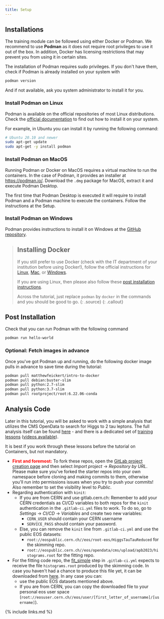 ```yaml
---
title: Setup
---
```


## Installations

The training module can be followed using either Docker or Podman. We recommend to use **Podman** as it
does not require root privileges to use it out of the box. In addition, Docker has licensing restrictions that
may prevent you from using it in certain sites.

The installation of Podman requires sudo privileges. If you don't have them, check if Podman is already installed on your system
with
```bash
podman version
```
And if not available, ask you system administrator to install it for you.

### Install Podman on Linux

Podman is available on the official repositories of most Linux distributions. Check the
[official documentation](https://podman.io/docs/installation#installing-on-linux)
to find out how to install it on your system.

For example, in Ubuntu you can install it by running the following command:
```bash
# Ubuntu 20.10 and newer
sudo apt-get update
sudo apt-get -y install podman
```

### Install Podman on MacOS

Running Podman or Docker on MacOS requires a virtual machine to run the containers.
In the case of Podman, it provides an installer at https://podman.io/. Download the `.dmg` package for MacOS, extract
it and execute Podman Desktop.

The first time that Podman Desktop is executed it will require to
install Podman and a Podman machine to execute the containers. Follow the instructions at the Setup.


### Install Podman on Windows

Podman provides instructions to install it on Windows at the [GitHub repository](https://github.com/containers/podman/blob/main/docs/tutorials/podman-for-windows.md).


> ## Installing Docker
>
> If you still prefer to use Docker (check with the IT department of your institution before using Docker!),
> follow the official instructions for [Linux](https://docs.docker.com/engine/install/#server), [Mac](https://docs.docker.com/desktop/install/mac-install/), or [Windows](https://docs.docker.com/desktop/install/windows-install/).
>
> If you are using Linux, then please also follow these [post installation instructions](https://docs.docker.com/engine/install/linux-postinstall/).
>
> Across the tutorial, just replace `podman` by `docker` in the commands and you should be good to go.
>{: .source}
{: .callout}


## Post Installation

Check that you can run Podman with the following command
```bash
podman run hello-world
```

### Optional: Fetch images in advance

Once you've got Podman up and running, do the following docker image pulls in advance to save time during the tutorial:

~~~bash
podman pull matthewfeickert/intro-to-docker
podman pull debian:buster-slim
podman pull python:2.7-slim
podman pull python:3.7-slim
podman pull rootproject/root:6.22.06-conda
~~~

## Analysis Code

Later in this tutorial, you will be asked to work with a simple analysis that utilizes the CMS OpenData to search for Higgs to 2 tau leptons.
The full analysis itself can be found [here](https://github.com/hsf-training/hsf-training-cms-analysis) - and there is a dedicated set of [training lessons](https://hsf-training.github.io/hsf-training-cms-analysis-webpage/index.html) ([videos available](https://www.youtube.com/watch?v=gplMywJAFDI&list=PLKZ9c4ONm-Vk0wnDKaaovoEkOk3PVdL0V)).

It is best if you work through these lessons before the tutorial on Containers, but not mandatory.
* **<font color="red">First and foremost:</font>** To fork these repos, open the  [GitLab project creation page](https://gitlab.cern.ch/projects/new) and then select _Import project_ -> _Repository by URL_. Please make sure you've forked the starter repos into your own namespace before cloning and making commits to them, otherwise you'll run into permissions issues when you try to push your commits! Also remember to set the visibility level to _Public_.
* Regarding authentication with ``kinit``:
  * If you are from CERN and use gitlab.cern.ch: Remember to add your CERN credentials as CI/CD variables to
    both repos for the `kinit` authentication in the `.gitlab-ci.yml` files to work.
    To do so, go to _Settings_ -> _CI/CD_ -> _Variables_ and create two new variables:
     * `CERN_USER` should contain your CERN username
     * `SERVICE_PASS` should contain your password.
  * Else, you can remove the ``kinit`` line from `.gitlab-ci.yml` and use the public EOS datasets:
    * `root://eospublic.cern.ch//eos/root-eos/HiggsTauTauReduced` for the skimming repo.
    * `root://eospublic.cern.ch//eos/opendata/cms/upload/apb2023/histograms.root` for the fitting repo.
* For the fitting code repo, the [fit_simple](https://github.com/hsf-training/hsf-training-cms-analysis-snapshot-stats/blob/master/.gitlab-ci.yml#L5) step in `.gitlab-ci.yml` expects to receive the file `histograms.root` produced by the skimming code. In case you haven't had a chance to produce this file yet, it can be downloaded from [here](https://eospublichttp.cern.ch//eos/opendata/cms/upload/apb2023/histograms.root). In any case you can:
  * use the public EOS datasets mentioned above.
  * If you are from CERN, you can copy the downloaded file to your personal eos user space (`root://eosuser.cern.ch//eos/user/[first_letter_of_username]/[username]`).

{% include links.md %}
